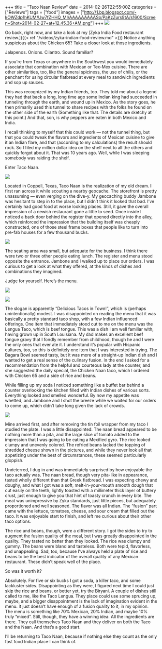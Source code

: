 +++
title = "Taco Naan Review"
date = 2014-02-26T22:55:00Z
categories = ["Reviews"]
tags = ["food"]
images = ["http://1.bp.blogspot.com/-kOWZdp1hKUM/Uw7fZHHQ_MI/AAAAAAAAASo/PaKzZurs9tA/s1600/Screen+Shot+2014-02-27+at+12.45.36+AM.png"]
+++
![](http://1.bp.blogspot.com/-kOWZdp1hKUM/Uw7fZHHQ_MI/AAAAAAAAASo/PaKzZurs9tA/s1600/Screen+Shot+2014-02-27+at+12.45.36+AM.png)

Go back, right now, and take a look at my [Zyka India Food restaurant review.]({{< ref "/videos/zyka-indian-food-review.md" >}}) Notice anything suspicious about the Chicken 65? Take a closer look at those ingredients.   

Jalapenos. Onions. Cilantro. Sound familiar?

<!--more-->

If you're from Texas or anywhere in the Southwest you would immediately associate that combination with Mexican or Tex-Mex cuisine. There are other similarities, too, like the general spiciness, the use of chilis, or the penchant for using circular flatbread at every meal to sandwich ingredients and sop up sauces.

This was recognized by my Indian friends, too. They told me about a legend they had that back a long, long time ago some Indian king had succeeded in tunneling through the earth, and wound up in Mexico. As the story goes, he then primarily used this tunnel to share recipes with the folks he found on the other side of the earth (Something like that. The details are sketchy at this point.) And that, son, is why peppers are eaten in both Mexico and India.

I recall thinking to myself that this could work — not the tunnel thing, but that you could tweak the flavors and ingredients of Mexican cuisine to give it an Indian flare, and that (according to my calculations) the result should rock. So I filed my million dollar idea on the shelf next to all the others and quickly forgot about it. That was 10 years ago. Well, while I was sleeping somebody was raiding the shelf.

Enter Taco Naan.  

![](http://2.bp.blogspot.com/-s1FCfqq7-us/Uw7ftS5FUzI/AAAAAAAAASw/6I8C4JytHmY/s1600/images.jpeg)

Located in Coppell, Texas, Taco Naan is the realization of my old dream. I first ran across it while scouting a nearby geocache. The storefront is pretty unassuming — even verging on the dive-y. My geocaching buddy Jambone was hesitant to step in to the place, but I didn’t think it looked that bad. I’ve certainly had good food at worse looking places. Still, it gave the overall impression of a newish restaurant gone a little to seed. Once inside I noticed a back door behind the register that opened directly into the alley, which reinforced the impression that the building itself was cheaply constructed, one of those steel frame boxes that people like to turn into pre-fab houses for a few thousand bucks.

![](http://4.bp.blogspot.com/-ZiGD7cVQXhU/Uw7gLThxA2I/AAAAAAAAAS4/4DwoMN8mQS8/s400/taco-naan-storefront-200x300.jpg)

The seating area was small, but adequate for the business. I think there were two or three other people eating lunch. The register and menu stood opposite the entrance. Jambone and I walked up to place our orders. I was curious to get a look at what they offered, at the kinds of dishes and combinations they imagined.

Judge for yourself. Here’s the menu.  

![](http://4.bp.blogspot.com/-6oqomFPbORk/Uw7gamN8ssI/AAAAAAAAATA/hkNW1bUMqIs/s1600/DSC09308.jpg)

![](http://1.bp.blogspot.com/-3Dhd-o7nYC4/Uw7gcy33DQI/AAAAAAAAATI/jIX_XzsZmlk/s1600/DSC09309.jpg)

The slogan is apparently “Delicious Tacos in Town!”, which is (perhaps unintentionally) modest. I was disappointed on reading the menu that it was basically a pretty standard taco shop, with a few Indian influenced offerings. One item that immediately stood out to me on the menu was the Lengua Taco, which is beef tongue. This was a dish I am well familiar with, having grown up in South Louisiana. My dad makes an excellent beef tongue gravy that I fondly remember from childhood, though he and I were the only ones that ever ate it. I understand it’s popular with Hispanic cultures, too, so this is definitely one item that I was interested in trying. The Bagara Bowl seemed tasty, but it was more of a straight-up Indian dish and I wanted to get a real sense of the culinary fusion. In the end I asked for a recommendation from the helpful and courteous lady at the counter, and she suggested the daily special, the Chicken Naan taco, which I ordered with Chicken 65 and a side of rice and beans.  

While filling up my soda I noticed something like a buffet bar behind a counter overlooking the kitchen filled with Indian dishes of various sorts. Everything looked and smelled wonderful. By now my appetite was whetted, and Jambone and I shot the breeze while we waited for our orders to come up, which didn’t take long given the lack of crowds.   

![](http://3.bp.blogspot.com/-nXqWDUftc-A/Uw7glgN7nAI/AAAAAAAAATQ/2N5eNq_iuH0/s1600/IMG_4500.jpg)

Mine arrived first, and after removing the tin foil wrapper from my taco I studied the plate. I was a little disappointed. The naan bread appeared to be nothing more than a pita, and the large slice of tomato added to the impression that I was going to be eating a Mexified gyro. The rice looked clumpy and unevenly colored. The refried beans lacked the topping of shredded cheese shown in the pictures, and while they never look all that appetizing under the best of circumstances, these seemed particularly gloppish.   

Undeterred, I dug in and was immediately surprised by how enjoyable the taco actually was. The naan bread, though very pita-like in appearance, tasted wholly different than that Greek flatbread. I was expecting chewy and doughy, and what I got was a soft, melt-in-your-mouth smooth dough that cut easily on the teeth, lightly toasted with a millimeter thick layer of buttery crust, just enough to give you that hint of toasty crunch in every bite. The meat was unimpressive by Zyka standards, just little pieces, but adequately proportioned and well seasoned. The flavor was all Indian. The “fusion” part came with the lettuce, tomatoes, cheese, and sour cream that filled out the taco. It was enjoyable start to finish, and left me curious about their other taco options.

The rice and beans, though, were a different story. I got the sides to try to augment the fusion quality of the meal, but I was greatly disappointed in the quality. They tasted no better than they looked. The rice was clumpy and gummy. The beans were bland and tasteless. Both were tepid, flavorless, and unappealing. Sad, too, because I’ve always held a plate of rice and beans to be the best indicator of the overall quality of any Mexican restaurant. These didn’t speak well of the place.  

So was it worth it?

Absolutely. For five or six bucks I got a soda, a killer taco, and some lackluster sides. Disappointing as they were, I figured next time I could just skip the rice and beans, or better yet, try the Biryani. A couple of dishes still called to me, like the Taco Lengua. They place could use some sprucing up, maybe, and a bigger disappointment is the lack of imagination evident in the menu. It just doesn’t have enough of a fusion quality to it, in my opinion. The menu is something like 70% Mexican, 20% Indian, and maybe 10% truly “mixed”. Still, though, they have a winning idea. All the ingredients are there. They call themselves Taco Naan and they deliver on both the Taco and the Naan. And that’s a good start.

I’ll be returning to Taco Naan, because if nothing else they count as the only fast food Indian place I can think of.
